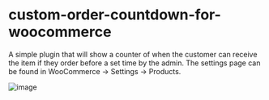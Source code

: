 # custom-order-countdown-for-woocommerce

 A simple plugin that will show a counter of when the customer can receive the item if they order before a set time by the admin. The settings page can be found in WooCommerce -> Settings -> Products.

![image](https://github.com/Babylon1999/custom-order-countdown-for-woocommerce/assets/67080558/d343cb47-a6db-48bd-a044-58df860c2cf5)
